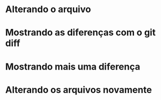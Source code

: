 # Alterando o arquivo
# Mostrando as diferenças com o git diff
# Mostrando mais uma diferença
<h1>Alterando os arquivos novamente<h1>
